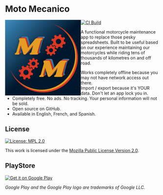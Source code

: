 # Moto Mecanico

<img alt="Moto Mecanico Logo" src="assets/images/moto_mecanico.png" align="left" height="248" width="248">

[![CI Build](https://github.com/ramblenride/moto-mecanico/actions/workflows/ci_build.yml/badge.svg)](https://github.com/ramblenride/moto-mecanico/actions?query=workflow%3A%22CI+Build%22)

A functional motorcycle maintenance app to replace those pesky spreadsheets. Built to be useful based on our experience maintaining our motorcycles while riding tens of thousands of kilometres on and off road.

* Works completely offline because you may not have network access out there.
* Import / export because it's YOUR data. Don't let an app lock you in.
* Completely free. No ads. No tracking. Your personal information will not be sold.
* Open source on GitHub.
* Available in English, French, and Spanish.

## License

[![License: MPL 2.0](https://img.shields.io/badge/License-MPL%202.0-brightgreen.svg)](https://opensource.org/licenses/MPL-2.0)

This work is licensed under the [Mozilla Public License Version 2.0](https://www.mozilla.org/en-US/MPL/2.0/).

## PlayStore

<a href='https://play.google.com/store/apps/details?id=com.ramblenride.moto_mecanico&pcampaignid=pcampaignidMKT-Other-global-all-co-prtnr-py-PartBadge-Mar2515-1'><img alt="Get it on Google Play" src="https://play.google.com/intl/en_us/badges/static/images/badges/en_badge_web_generic.png" align="center" height="64"></a>

_Google Play and the Google Play logo are trademarks of Google LLC._
